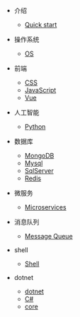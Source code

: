 <!-- docs/_sidebar.md -->

- 介绍

  - [Quick start](/)

- 操作系统

  - [OS](/OS/OS.md)

- 前端

  - [CSS](/web/CSS.md)
  - [JavaScript](/web/JS.md)
  - [Vue](/web/Vue.md)

- 人工智能

  - [Python](/AI/Python.md)

- 数据库

  - [MongoDB](/DataBase/mongodb.md)
  - [Mysql](/DataBase/mysql.md)
  - [SqlServer](/DataBase/sqlserver.md.md)
  - [Redis](/DataBase/redis.md.md)

- 微服务

  - [Microservices](/Microservices/Microservices.md)

- 消息队列

  - [Message Queue](MessageQueue/kafka.md)

- shell

  - [Shell](/shell/OneKeySteup.md)

- dotnet

  - [dotnet](/dotnet/dotnet.md)
  - [C#](/dotnet/CS.md)
  - [core](/dotnet/core.md)